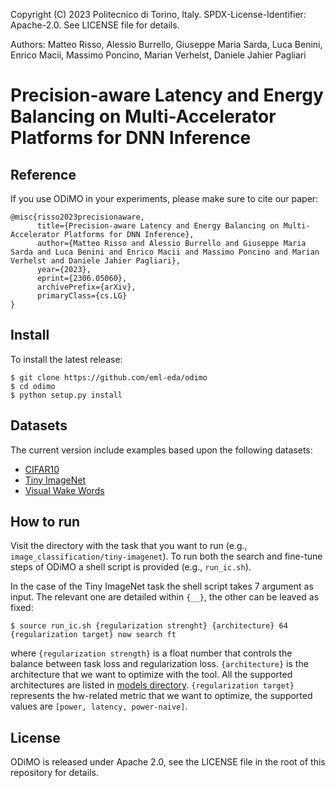 Copyright (C) 2023 Politecnico di Torino, Italy. SPDX-License-Identifier: Apache-2.0. See LICENSE file for details.

Authors: Matteo Risso, Alessio Burrello, Giuseppe Maria Sarda, Luca Benini, Enrico Macii, Massimo Poncino, Marian Verhelst, Daniele Jahier Pagliari

# Precision-aware Latency and Energy Balancing on Multi-Accelerator Platforms for DNN Inference

## Reference
If you use ODiMO in your experiments, please make sure to cite our paper:
```
@misc{risso2023precisionaware,
      title={Precision-aware Latency and Energy Balancing on Multi-Accelerator Platforms for DNN Inference}, 
      author={Matteo Risso and Alessio Burrello and Giuseppe Maria Sarda and Luca Benini and Enrico Macii and Massimo Poncino and Marian Verhelst and Daniele Jahier Pagliari},
      year={2023},
      eprint={2306.05060},
      archivePrefix={arXiv},
      primaryClass={cs.LG}
}
```

## Install
To install the latest release:
```
$ git clone https://github.com/eml-eda/odimo
$ cd odimo
$ python setup.py install
```

## Datasets
The current version include examples based upon the following datasets:
- [CIFAR10](./image_classification/cifar10/)
- [Tiny ImageNet](./image_classification/tiny-imagenet/)
- [Visual Wake Words](./visual_wake_words)

## How to run
Visit the directory with the task that you want to run (e.g., `image_classification/tiny-imagenet`).
To run both the search and fine-tune steps of ODiMO a shell script is provided (e.g., `run_ic.sh`).

In the case of the Tiny ImageNet task the shell script takes 7 argument as input. The relevant one are detailed within `{__}`, the other can be leaved as fixed:
```
$ source run_ic.sh {regularization strenght} {architecture} 64 {regularization target} now search ft
```

where `{regularization strength}` is a float number that controls the balance between task loss and regularization loss. `{architecture}` is the architecture that we want to optimize with the tool. All the supported architectures are listed in [models directory](./models). `{regularization target}` represents the hw-related metric that we want to optimize, the supported values are `[power, latency, power-naive]`.

## License
ODiMO is released under Apache 2.0, see the LICENSE file in the root of this repository for details.